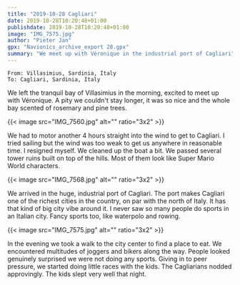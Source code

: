 ```yaml
---
title: "2019-10-28 Cagliari"
date: 2019-10-28T10:20:48+01:00
publishdate: 2019-10-28T10:20:48+01:00
image: "IMG_7575.jpg"
author: "Pieter Jan"
gpx: "Navionics_archive_export 28.gpx"
summary: "We meet up with Véronique in the industrial port of Cagliari"
---
```


`From: Villasimius, Sardinia, Italy`<br/>
`To: Cagliari, Sardinia, Italy`

We left the tranquil bay of Villasimius in the morning, excited to meet up with Véronique. A pity we couldn't stay longer, it was so nice and the whole bay scented of rosemary and pine trees.

{{< image src="IMG_7560.jpg" alt="" ratio="3x2" >}}

We had to motor another 4 hours straight into the wind to get to Cagliari. I tried sailing but the wind was too weak to get us anywhere in reasonable time. I resigned myself. We cleaned up the boat a bit. We passed several tower ruins built on top of the hills. Most of them look like Super Mario World characters.

{{< image src="IMG_7568.jpg" alt="" ratio="3x2" >}}

We arrived in the huge, industrial port of Cagliari. The port makes Cagliari one of the richest cities in the country, on par with the north of Italy. It has that kind of big city vibe around it. I never saw so many people do sports in an Italian city. Fancy sports too, like waterpolo and rowing.

{{< image src="IMG_7575.jpg" alt="" ratio="3x2" >}}

In the evening we took a walk to the city center to find a place to eat. We encountered multitudes of joggers and bikers along the way. People looked genuinely surprised we were not doing any sports. Giving in to peer pressure, we started doing little races with the kids. The Cagliarians nodded approvingly. The kids slept very well that night.
